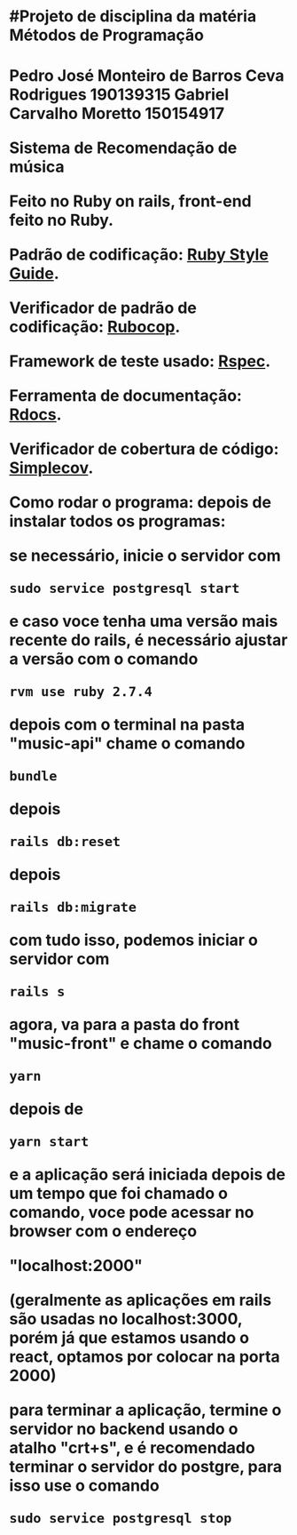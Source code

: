 <h1>#Projeto de disciplina da matéria Métodos de Programação <h1>

Pedro José Monteiro de Barros Ceva Rodrigues 190139315
Gabriel Carvalho Moretto 150154917

Sistema de Recomendação de música

Feito no Ruby on rails, front-end feito no Ruby.

Padrão de codificação: [Ruby Style Guide](https://rubystyle.guide/).

Verificador de padrão de codificação: [Rubocop](https://github.com/rubocop/rubocop).

Framework de teste usado: [Rspec](https://rspec.info/).

Ferramenta de documentação: [Rdocs](https://github.com/ruby/rdoc).

Verificador de cobertura de código: [Simplecov](https://github.com/simplecov-ruby/simplecov).

Como rodar o programa:
depois de instalar todos os programas:

se necessário, inicie o servidor com

```sudo service postgresql start```

e caso voce tenha uma versão mais recente do rails, é necessário ajustar a versão com o comando

```rvm use ruby 2.7.4```

depois com o terminal na pasta "music-api" chame o comando

```bundle```

depois

```rails db:reset```

depois

```rails db:migrate```

com tudo isso, podemos iniciar o servidor com

```rails s```

agora, va para a pasta do front "music-front" e chame o comando

```yarn```

depois de

```yarn start```

e a aplicação será iniciada depois de um tempo que foi chamado o comando, voce pode acessar no browser com o endereço

"localhost:2000"

(geralmente as aplicações em rails são usadas no localhost:3000, porém já que estamos usando o react, optamos por colocar na porta 2000)

para terminar a aplicação, termine o servidor no backend usando o atalho "crt+s", e é recomendado terminar o servidor do postgre, para isso use o comando

```sudo service postgresql stop```

